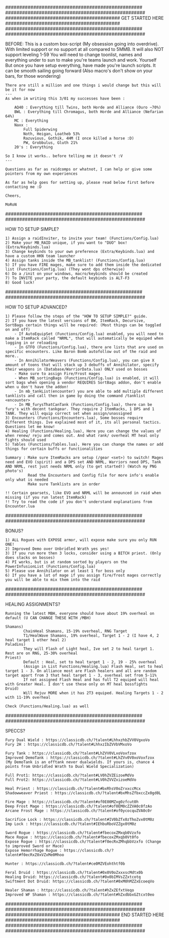 ################################################# ##################################################
######################################### GET STARTED HERE #########################################
################################################# ##################################################

BEFORE:
	This is a custom box-script (My obsession going into overdrive). With limited support or no support at all compared to 5MMB.
	It will also NOT support leveling 1-59
	You will need to change toonlist, names and everything under to sun to make you're teams launch and work. Yourself
	But once you have setup everything, have made you're launch scripts. It can be smooth sailing going forward
	(Also macro's don't show on your bars, for those wondering)

	There are still a million and one things i would change but this will be it for now
	---
	As when im writing this 3/01 my successes have been :

		AQ40 : Everything till Twins, both Horde and Alliance (Ouro ~70%)
		BWL : Everything till Chromagus, both Horde and Alliance (Nefarian 64%)
		MC : Everything
		Naxx : 	
			Full Spiderwing
			Noth, Heigan, Loatheb 53%
			Razuvious, Gothik, 4HM (I once killed a horse :D)
			PW, Grobbulus, Gluth 21%
		20's : Everything

	So I know it works.. before telling me it doesn't :V
	---

	Questions as far as raidcomps or whatnot, I can help or give some pointers from my own experiences

	As far as help goes for setting up, please read below first before contacting me :D

	Cheers,

	MoRoN

################################################# ##################################################

HOW TO SETUP SIMPLE?

	1) Assign a raidInviter, to invite your team! (Functions/Config.lua)
	2) Make your MB_RAID unique, if you want to "DUO" box! (Extra/Keybinds.lua)
	3) Change keybinds to your own preference (Extra/Keybinds.lua) and have a custom HKN team launcher
	4) Assign tanks inside the MB_tanklist! (Functions/Config.lua)
	5) If you have FIRE mages, make sure to add them inside the dedicated list (Functions/Config.lua) (They wont dps otherwise)
	6) Do a /init on your windows, macro/keybinds should be created
	7) To INVITE your party, the default keybinds is ALT-F3
	8) Good luck!

################################################# ##################################################

HOW TO SETUP ADVANCED?

	1) Please follow the steps of the "HOW TO SETUP SIMPLE?" guide.
	2) If you have the latest versions of BW, ItemRack, Decursive, SortBags certain things will be required: (Most things can be toggled on and off)
		- If AutoEquipSet (Functions/Config.lua) enabled, you will need to make a ItemRack called "NRML", that will automatically be equiped when logging in or reloading
		- In GTFO (Functions/Config.lua), there are lists that are used on specific encounters. Like Baron Bomb autofollow out of the raid and more..
		- In AnnihilatorWeavers (Functions/Config.lua), you can give X amount of toons that will stack up 3 debuffs of Annihilator, specify their weapons in (Database/WarriorData.lua) ONLY used on bosses
		- Make sure to assign Fire/Frost mages
		- When MB_sortingBags (Functions/Config.lua) is enabled, it will sort bags when opening a vendor REQUIRES SortBags addon, don't enable when u don't have the addon!
		- In mb_tankList(encounter) you are able to add multiple different tanklists and call then in game by doing the command /tanklist <encounter>
		- In MB_furysThatCanTank (Functions/Config.lua), there can be fury's with decent tankgear. They require 2 ItemRacks, 1 DPS and 1 TANK. They will equip correct set when assign/unassigned
	3) Encounters (Functions/Encounters.lua), Some bosses require different things. Ive explained most of it, its all personal tactics. Questions let me know!
	4) Healing (Functions/Healing.lua), Here you can change the values of when renew/ reju and comes out. And what rank/ overheal MT heal only fights should used
	5) Tables (Functions/Tables.lua), Here you can change the names or add things for certain buffs or functionalities
	
	Summary : Make sure ItemRacks are setup (/gear <set>) to switch! Mages need and EVO (spirit) and a DPS set AND NRML, Warriors need DPS, Tank AND NRML, rest just needs NRML only (to get started!) (Watch my PNG photo's)
			  Read the Encounters and Config file for more info's enable only what is needed
			  Make sure Tanklists are in order

	!! Certain gearsets, like EVO and NRML will be announced in raid when missing (if you run latest ItemRack)
	!! Try to read the code if you don't understand explanations from Encounter.lua

################################################# ##################################################

BONUS?

	1) ALL Rogues with EXPOSE armor, will expose make sure you only RUN ONE!
	2) Improved Demo over Unbridled Wrath yes yes!
	3) If you run more then 3 locks, consider using a BITCH priest. (Only does stacks on bosses)
	4) PI works, but is at random sorted by players on the PowerInfusionList (Functions/Config.lua)
	5) Please use Annihilator on at least 1 for boss only
	6) If you have a lot of mage if you assign fire/frost mages correctly you will be able to mix them into the raid 

################################################# ##################################################

HEALING ASSIGNMENTS?

	Running the latest MBH, everyone should have about 19% overheal on default (U CAN CHANGE THESE WITH /MBH)

	Shamans) 
			ChainHeal Shamans, 15-19% overheal, RNG Target
			T1/HealWave Shamans, 19% overheal, Target 1 - 2 (I have 4, 2 heal target 1 other heal 2)
	Paladins)
			They will Flash of Light heal, Ive set 2 to heal target 1. Rest are on RNG, 25-30% overheal 
	Priest)
			Default : Heal, set to heal target 1 - 2, 19 - 25% overheal
			(Assign in List Functions/Healing.lua) Flash Heal, set to heal target 1 - 3. On alliance most are Flash healers and all are random target apart from 3 that heal target 1 - 3, overheal set from 5-11%
			If not assigned Flash Heal and has full T2 equiped will heal with Greater Heal. I don't use these only on MT heal bossfights
	Druid)
			Will Rejuv MORE when it has 2T3 equiped. Healing Targets 1 - 2 with 11-19% overheal

	Check (Functions/Healing.lua) as well

################################################# ##################################################

SPECCS?

	Fury Dual Wield : https://classicdb.ch/?talent#LhhxzhbZVV0VgxoVo
	Fury 2H : https://classicdb.ch/?talent#LhhxzIbZVVbVMxoVo

	Fury Tank : https://classicdb.ch/?talent#LhZVV0VLxoVoxfzox
	Improved DemoTank : https://classicdb.ch/?talent#LhZVv0V0xoVoxfzox
	(My DemoTank is an offtank never dualwields. If yours is, chance 4 points from Unbridled Wrath to Dual Wield Specialization)

	Full Prot1: https://classicdb.ch/?talent#LV0hZVZEizoeMdVo 
	Full Prot2: https://classicdb.ch/?talent#LV0hZVVZxizoeMdVo

	Heal Priest : https://classicdb.ch/?talent#bxRhsV0oZrxxccMcx
	Shadowweaver Priest : https://classicdb.ch/?talent#bxMhsZfbxccZx0gd0L

	Fire Mage : https://classicdb.ch/?talent#of0E00MZxg0zfcut0h
	Deep Frost Mage : https://classicdb.ch/?talent#of0EM0cZZVA0c0fzAo
	Arcane Frost Mage : https://classicdb.ch/?talent#of0ycocquZVA0c0r

	Sacrifice Lock : https://classicdb.ch/?talent#IV0bZfx0zThoZvx0tM0z
	Imp Lock : https://classicdb.ch/?talent#IEhbuRboVZZgx0tM0z

	Sword Rogue : https://classicdb.ch/?talent#fbecoxZMxqb0Vzxfo
	Mace Rogue : https://classicdb.ch/?talent#fbecoxZMxqb0Vt0fo
	Expose Rogue : https://classicdb.ch/?talent#f0ecRxZMhqbbVzxfo (Change to improved Sword or Mace)
	Expose Hemorrhage Rogue : https://classicdb.ch/?talent#f0ecRxZ0xVZxMe0Mhoo

	Hunter : https://classicdb.ch/?talent#ce0MZVEohthtf0b

	Feral Druid : https://classicdb.ch/?talent#0x0V0oZxxxscMdtx0b
	Healing Druid: https://classicdb.ch/?talent#0x0bIMVsZZxtcotq
	Swiftment Dot Druid: https://classicdb.ch/?talent#0xM0hMZZxEcoeqVo

	Healer Shaman : https://classicdb.ch/?talent#hZxZEfxtVeqo
	Improved WF Shaman : https://classicdb.ch/?talent#hZxdbbxGZtcxt0eo

################################################# ##################################################
######################################### END STARTED HERE #########################################
################################################# ##################################################